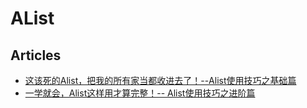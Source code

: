 # AList

## Articles
* [这该死的Alist，把我的所有家当都收进去了！--Alist使用技巧之基础篇](https://post.smzdm.com/p/aove2qd9/)
* [一学就会，Alist这样用才算完整！-- Alist使用技巧之进阶篇](https://post.smzdm.com/p/a6p7857z/)

